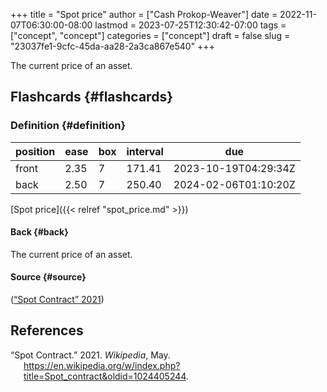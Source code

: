 +++
title = "Spot price"
author = ["Cash Prokop-Weaver"]
date = 2022-11-07T06:30:00-08:00
lastmod = 2023-07-25T12:30:42-07:00
tags = ["concept", "concept"]
categories = ["concept"]
draft = false
slug = "23037fe1-9cfc-45da-aa28-2a3ca867e540"
+++

The current price of an asset.


## Flashcards {#flashcards}


### Definition {#definition}

| position | ease | box | interval | due                  |
|----------|------|-----|----------|----------------------|
| front    | 2.35 | 7   | 171.41   | 2023-10-19T04:29:34Z |
| back     | 2.50 | 7   | 250.40   | 2024-02-06T01:10:20Z |

[Spot price]({{< relref "spot_price.md" >}})


#### Back {#back}

The current price of an asset.


#### Source {#source}

(<a href="#citeproc_bib_item_1">“Spot Contract” 2021</a>)

## References

<style>.csl-entry{text-indent: -1.5em; margin-left: 1.5em;}</style><div class="csl-bib-body">
  <div class="csl-entry"><a id="citeproc_bib_item_1"></a>“Spot Contract.” 2021. <i>Wikipedia</i>, May. <a href="https://en.wikipedia.org/w/index.php?title=Spot_contract&oldid=1024405244">https://en.wikipedia.org/w/index.php?title=Spot_contract&#38;oldid=1024405244</a>.</div>
</div>
